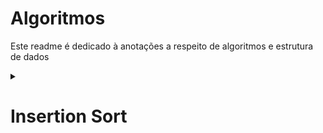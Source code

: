 # Algoritmos
Este readme é dedicado à anotações a respeito de algoritmos e estrutura de dados

<details> <summary> <h1>Insertion Sort</h1> </summary>

É um algoritmo de ordanação por **inserção**, daí o nome, feito apartir de um array  
que constroe uma matriz com um elemento por vez. Uma analogia com o mundo real é o
embaralhamento de cartas.

- Características 
1. Fácil implementação e manuntenção
2. Requer quantidade constante de memória
3. É estável
4. Bom para trabalhar com pequenas entradas  
e arrays quase completamente ordenados

## Pseudocódigo

```
procedimento insertionSort(vetor[], tamanho){
  i,j,chave
	para i = 1 até tamanho-1 passo 1{
      chave = vetor[i];
      j = i - 1;
      enquanto(j>=0 && vetor[j]>chave){
      	vetor[j + 1] = vetor[j];
      	j--;
      }
      vetor[j + 1] = chave;
	}
}
```
_tal que 'i' é o índice que vai do ínicio ao fim do vetor_  
_'j' é o índice que percorre os valores anteriores do vetor_  
_e 'chave' é o valor do vetor comparado no momento._

| índice = i | comparador = j | 1 | 2 | 3 | 4 |
|------------|----------------|---|---|---|---|
| Inicial    | -              | 7 | 5 | 1 | 2 |
| 1          | 0              | 5 | 7 | 1 | 2 |
| 2          | 1 → 0          | 1 | 5 | 7 | 2 |
| 3          | 2 → 1 → 0      | 1 | 2 | 5 | 7 |

> A aplicação do algoritmo em C pode ser visto no arquivo  
**InsertionSort.c** deste repositório
</details>